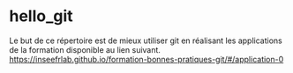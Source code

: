 # hello_git

Le but de ce répertoire est de mieux utiliser git en réalisant les applications de la formation disponible au lien suivant. 
https://inseefrlab.github.io/formation-bonnes-pratiques-git/#/application-0
